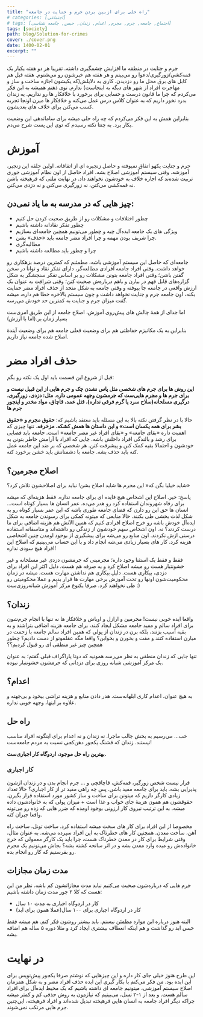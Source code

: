 ```yaml
---
title: "راه حلی برای ازبین بردن جرم و جنایت در جامعه"
# categories: [اجتماعی]
# tags: [اجتماع, جامعه, جرم, مجرم, اعدام, زندان, حبس, جامعه شناسی]
tags: [society]
path: blog/Solution-for-crimes
cover: ./cover.png
date: 1400-02-01
excerpt: ""
---
```


جرم و جنایت در منطقه ما افزایش چشمگیری داشته. تقریبا هر دو هفته یکبار یک قمه‌کشی/زورگیری/دعوا رو می‌بینم و هر هفته هم خبرشون رو می‌شنوم. هفته قبل هم کابل های برق محل ما رو دزدیدن. کاری به دلایلش(که یکیشون اجازه ساخت و ساز و مهاجرت افراد از شهر های دیگه به اینجاست) ندارم. توی ذهنم همیشه به این فکر می‌کردم که چرا ما قانون درست و حسابی برای برخورد با خلافکار ها رو نداریم. یه زندان بدرد نخور داریم که به عنوان کلاس درس عمل می‌کنه و خلافکار ها میرن اونجا تجربه کسب می‌کنن برای خلاف های بعدیشون.

بنابراین همش به این فکر می‌کردم که چه راه حلی میشه برای ساماندهی این وضعیت بکار برد. به چنتا نکته رسیدم که توی این پست شرح می‌دم.

# آموزش

جرم و جنایت یکهو اتفاق نمیوفته و حاصل زنجیره ای از اتفاقاته. اولین حلقه این زنجیر، آموزشه. وقتی سیستم آموزشی اصلاح بشه، افراد حاصل از اون نظام آموزشی جوری تربیت شده‌ند که اجازه خلاف به خودشون نخواهند داد. در نهایت ملتی که فرهیخته باشن نه قمه‌کشی می‌کنن، نه زورگیری می‌کنن و نه دزدی می‌کنن. 

## چیز هایی که در مدرسه به ما یاد نمی‌دن:

+ چطور اختلافات و مشکلات رو از طریق صحبت کردن حل کنیم
+ چطور تفکر نقادانه داشته باشیم
+ ویژگی های یک جامعه ایده‌آل چیه و چطور می‌تونیم همچین جامعه‌ای بسازیم
+ چرا شریف بودن مهمه و چرا افراد مضر جامعه باید «حذف» بشن.
+ مطالبه‌گری
+ چرا و چطور باید مطالعه داشته باشیم

جامعه‌ای که حاصل این سیستم آموزشی باشه، مطمئنم که کمترین درصد بزهکاری رو خواهد داشت. وقتی افراد جامعه افرادی مطالعه‌گر، دارای تفکر نقاد و توانا در سخن گفتن باشن؛ وقتی افراد جامعه بتونن مشکلات رو بر اساس تفکر سنجشگر به شکل گزاره‌های قابل فهم در بیارن و باهم درباره‌ش صحبت کنن؛ وقتی شرافت به عنوان یک ارزش واقعی در جامعه جا بیوفته و وقتی جامعه به شکل متحد از حذف افراد مضر حمایت بکنه، اون جامعه جرم و جنایت نخواهد داشت و چون سیستم بالاخره خطا هم داره، میشه گفت میزان جرم و جنایت به کمترین حد خودش می‌رسه.

اما جدای از همهٔ چالش های پیش‌روی آموزش، اصلاح جامعه از این طریق امری‌ست بسیار زمان بر.(اما با ارزش)

بنابراین به یک مکانیزم حفاظتی هم برای وضعیت فعلی جامعه هم برای وضعیت آیندهٔ اصلاح شده جامعه نیاز داریم.

# حذف افراد مضر
قبل از شروع این قسمت باید اول یک نکته رو بگم:

**این روش ها برای جرم های شخصی مثل پاس نشدن چک و جرم هایی از این قبیل نیست و برای جرم ها و مجرم هایی‌ست که جرمشون وجهه عمومی داره. مثل: دزدی، زورگیری،‌ درگیری مسلحانه(سلاح سرد یا گرم فرقی نداره)، قتل عمد، قاچاق، مواد مخدر و اینجور جرم ها**

حالا با در نظر گرفتن نکته بالا به این مسئله باید معتقد باشیم که: **حقوق مجرم و «حقوق بشر برای همه یکسان است» و این داستان ها همش کشکه. مزخرفه**. تنها چیزی که اهمیت داره «بقای جامعه» و «بقای افراد غیر مضر جامعه» است. جامعه باید فضایی برای رشد و بالندگی افراد داخلش باشه. جایی که افراد با آرامش خاطر بتونن به خودشون و احتمالا بقیه کمک کنن و پیشرفت کنن. هر شخصی که بر ضد این جامعه عمل کنه باید حذف بشه. جامعه با دشمنانش باید خشن برخورد کنه.

## اصلاح مجرمین؟ 

شاید خیلیا بگن که« این مجرم ها شاید اصلاح بشن! نباید برای اصلاحشون تلاش کرد؟»

پاسخ: خیر. اصلاح این اشخاص هیچ فایده ای برای جامعه نداره. فقط هزینه‌ای که میشه برای رفاه شهروندان استفاده کرد رو هدر می‌ده.
عمر انسان ها بسیار کوتاه‌ است... انسان ها حق این رو دارن که فضای جامعه طوری باشه که این عمر بسیار کوتاه رو به شکل لذت بخشی طی بکنند. حالا منابعی که میتونه کمکی برای رسوندن جامعه به شکل ایده‌آل خودش باشه رو خرج اصلاح افرادی کنیم که همین الآنش هم هزینه اضافی برای ما درست کردند؟ نه. اون اشخاص سهم خودشون از زندگی رو داشته‌اند و متاسفانه استفاده درستی ازش نکردند. اون منابع رو می‌شه برای پیشگیری از بوجود اومدن چنین اشخاصی هزینه کرد. کار های بسیار زیادی می‌شه انجام داد و با این حساب می‌بینیم که اصلاح این افراد هیچ سودی نداره!

فقط و فقط یک استثنا وجود داره؛ مجرمینی که جرمشون دزدی غیر مسلحانه و غیر خشونتبار هست رو میشه اصلاح کرد و به صرفه هم هست. دلیل اکثر این افراد برای دزدی، بیکاری هست. دلیل بیکاری هم نداشتن مهارت هست. میشه در زمان محکومیت‌شون اونها رو تحت آموزش برخی مهارت ها قرار بدیم و عملا محکومیتی رو طی نخواهند کرد. صرفا یکنوع مرکز آموزش شبانه‌روزی‌ست :)

## زندان؟

واقعا ایده خوبی نیست! مجرمین و ارازل و اوباش و خلافکار ها نه تنها با انجام جرم‌شون برای افراد سالم و مفید جامعه مشکل ایجاد کنند، برای جامعه هزینه اضافی بتراشند و به بقیه آسیب بزنند، بلکه برن در زندان از پولی که همین افراد سالم جامعه با زحمت در میارن استفاده کنند و مفت و بخورن و بخوابن؟ واقعا مگه عقلمونو از دست دادیم؟ چطور همچین چیز غیر منطقی ای رو قبول کردیم؟؟

تنها جایی که زندان منطقی به نظر می‌رسه همونیه که دوتا پاراگراف قبلی گفتم؛ به عنوان یک مرکز آموزشی شبانه روزی برای دزدانی که جرمشون خشونتبار نبوده.

## اعدام؟

به هیچ عنوان. اعدام کاری ابلهانه‌ست. هدر دادن منابع و هزینه تراشی بیخود و بی‌جهته و علاوه بر اینها، وجهه خوبی نداره.

## راه حل

خب... می‌رسیم به بخش جالب ماجرا. نه زندان و نه اعدام برای اینگونه افراد مناسب نیستند. زندان که قشنگ یکجور دهن‌کجی نسبت به مردم جامعه‌ست!

**بهترین راه حل موجود، اردوگاه کار اجباری‌ست.** 

### کار اجباری

قرار نیست شخص زورگیر، قمه‌کش، قاچاقچی و ... جرم انجام بدن و در زندان ازشون پذیرایی بشه. باید برای جامعه مفید باشن. پس چه راهی مفید تر از کار اجباری؟ حالا تعداد زیادی کارگر داریم که میتونن برای ساخت و ساز کشور مورد استفاده قرار بگیرن. حقوقشون هم همون هزینهٔ جای خواب و غذا است + میزان پولی که به خانوادشون داده میشه. به این ترتیب نیروی کار ارزونی بوجود اومده که ضرر هایی که زده رو می‌تونه واقعا جبران کنه.

مخصوصا از این افراد برای کار های سخت میشه استفاده کرد. ساخت تونل، ساخت راه آهن، ساخت معدن. همچنین کار های خطرناک به این افراد سپرده می‌شه. به عنوان مثال، وقتی شرایط برای کار در معدن خطرناک هست، چرا باید یک کارگر معمولی که خرج خانواده‌ش رو میده وارد معدن بشه و در اثر سانحه کشته بشه؟ بجاش می‌تونیم یک مجرم رو بفرستیم که کار رو انجام بده.

## مدت زمان مجازات

جرم هایی که درباره‌شون صحبت می‌کنیم نباید مدت مجازاتشون کم باشه. نظر من این هست که کلا ۲ جور مدت زمان داشته باشیم:

+ کار در اردوگاه اجباری به مدت ۱۰ سال
+ کار در اردوگاه اجباری برای ۱۰۰ سال(عملا همون برای ابد) 

البته هنوز درباره این موارد مطمئن نیستم. باید بیشتر روشون فکر کنم. هم میشه فقط حبس ابد رو گذاشت و هم اینکه انعطاف بیشتری ایجاد کرد و مثلا دوره ۵ ساله هم اضافه بشه.

# در نهایت
این طرح هنوز خیلی جای کار داره و این چیزهایی که نوشتم صرفا یکجور پیش‌نویس برای این ایده بود. من فکر می‌کنم با بکار گیری این ایده حذف افراد مضر و به شکل همزمان اصلاح سیستم آموزشی، میتونیم جامعه ای داشته باشیم که یک محیط ایده‌آل برای افراد سالم هست. و بعد از ۱-۲ نسل، می‌بینیم که نیازمون به روش حذفی کم و کمتر میشه چراکه دیگر افراد جامعه به انسان هایی فرهیخته تبدیل شده‌اند و افراد فرهیخته، این‌چنین جرم هایی مرتکب نمی‌شوند.

